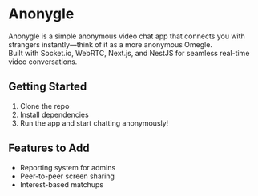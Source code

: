 # Anonygle

Anonygle is a simple anonymous video chat app that connects you with strangers instantly—think of it as a more anonymous Omegle.  
Built with Socket.io, WebRTC, Next.js, and NestJS for seamless real-time video conversations.

## Getting Started
1. Clone the repo  
2. Install dependencies  
3. Run the app and start chatting anonymously!

## Features to Add
- Reporting system for admins  
- Peer-to-peer screen sharing   
- Interest-based matchups


